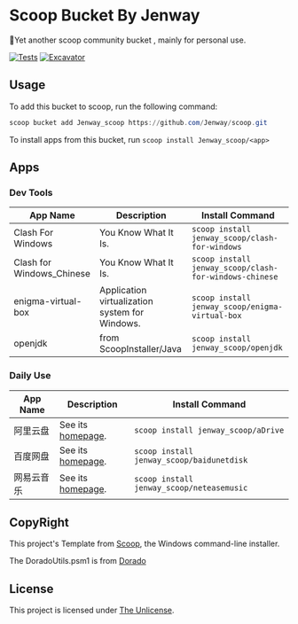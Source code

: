 # Scoop Bucket By Jenway

🦆Yet another scoop community bucket , mainly for personal use.

<!-- Uncomment the following line after replacing placeholders -->
[![Tests](https://github.com/Jenway/scoop/actions/workflows/ci.yml/badge.svg)](https://github.com/Jenway/scoop/actions/workflows/ci.yml) [![Excavator](https://github.com/Jenway/scoop/actions/workflows/excavator.yml/badge.svg)](https://github.com/Jenway/scoop/actions/workflows/excavator.yml)

## Usage

To add this bucket to scoop, run the following command:

``` PowerShell
scoop bucket add Jenway_scoop https://github.com/Jenway/scoop.git
```

To install apps from this bucket, run `scoop install Jenway_scoop/<app>`

## Apps

### Dev Tools

| App Name | Description | Install Command |
| -------- | ----------- | --------------- |
|Clash For Windows |You Know What It Is.| `scoop install jenway_scoop/clash-for-windows` |
|Clash for Windows_Chinese |You Know What It Is.| `scoop install jenway_scoop/clash-for-windows-chinese` |
|enigma-virtual-box|Application virtualization system for Windows.| `scoop install jenway_scoop/enigma-virtual-box` |
|openjdk|from ScoopInstaller/Java |`scoop install jenway_scoop/openjdk` |
### Daily Use

| App Name | Description | Install Command |
| -------- | ----------- | --------------- |
|阿里云盘 |See its [homepage](https://www.aliyundrive.com/).| `scoop install jenway_scoop/aDrive` |
|百度网盘 |See its [homepage](https://pan.baidu.com/).| `scoop install jenway_scoop/baidunetdisk` |
|网易云音乐|See its [homepage](https://music.163.com/).| `scoop install jenway_scoop/neteasemusic` |

## CopyRight

This project's Template from [Scoop](https://scoop.sh), the Windows command-line installer.

The DoradoUtils.psm1 is from [Dorado](https://github.com/chawyehsu/dorado)

## License

This project is licensed under [The Unlicense](LICENSE).
